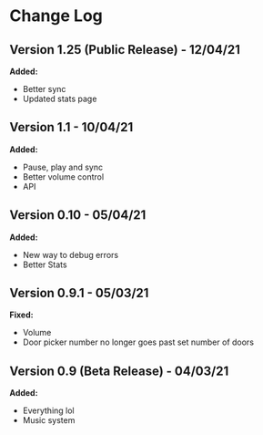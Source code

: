 # Change Log

## Version 1.25 (Public Release) - 12/04/21

**Added:**

- Better sync
- Updated stats page

## Version 1.1 - 10/04/21

**Added:**

- Pause, play and sync
- Better volume control
- API

## Version 0.10 - 05/04/21

**Added:**

- New way to debug errors
- Better Stats

## Version 0.9.1 - 05/03/21

**Fixed:**

- Volume
- Door picker number no longer goes past set number of doors

## Version 0.9 (Beta Release) - 04/03/21

**Added:**

- Everything lol
- Music system
